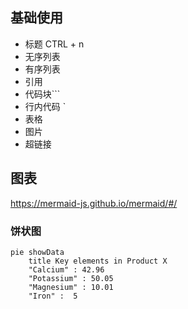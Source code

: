 

## 基础使用

- 标题 CTRL + n
- 无序列表
- 有序列表
- 引用
- 代码块```
- 行内代码 `
- 表格
- 图片
- 超链接



## 图表

https://mermaid-js.github.io/mermaid/#/





### 饼状图

```mermaid-example
pie showData
    title Key elements in Product X
    "Calcium" : 42.96
    "Potassium" : 50.05
    "Magnesium" : 10.01
    "Iron" :  5
```

